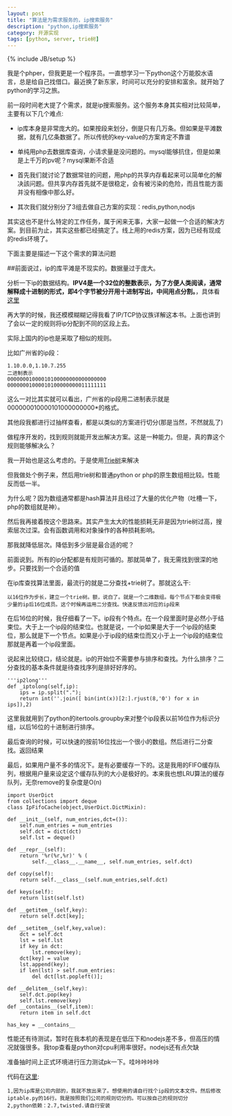 ```yaml
---
layout: post
title: "算法是为需求服务的，ip搜索服务"
description: "python,ip搜索服务"
category: 开源实现
tags: [python, server, trie树]
---
```

{% include JB/setup %}

我是个phper，但我更是一个程序员。一直想学习一下python这个万能胶水语言，总是给自己找借口。最近换了新东家，时间可以充分的安排和富余。就开始了python的学习之旅。

前一段时间老大提了个需求，就是ip搜索服务。这个服务本身其实相对比较简单，主要有以下几个难点:


+ ip库本身是非常庞大的。如果按段来划分，倒是只有几万条。但如果是平滩数据，就有几亿条数据了。所以传统的key-value的方案肯定不靠谱

+ 单纯用php去数据库查询，小请求量是没问题的。mysql能够抗住，但是如果是上千万的pv呢？mysql果断不合适

+ 首先我们就讨论了数据常驻的问题，用php的共享内存看起来可以简单化的解决該问题。但共享内存首先就不是很稳定，会有被污染的危险，而且性能方面并没有相像中那么好。

+ 其次我们就分别分了3组去做自己方案的实现：redis,python,nodjs

其实这也不是什么特定的工作任务，属于闲来无事，大家一起做一个合适的解决方案。到目前为止，其实这些都已经搞定了。线上用的redis方案，因为已经有现成的redis环境了。

下面主要是描述一下这个需求的算法问题

##前面说过，ip的库平滩是不现实的。数据量过于庞大。

分析一下ip的数据结构。**IPV4是一个32位的整数表示，为了方便人类阅读，通常解释成十进制的形式，即4个字节被分开用十进制写出，中间用点分割。**，具体看[这里][1]

再大学的时候，我还模模糊糊记得我看了IP/TCP协议族详解这本书。上面也讲到了会以一定的规则将ip分配到不同的区段上去。

实际上国内的ip也是采取了相似的规则。

比如广州省的ip段：

    1.10.0.0,1.10.7.255
    二进制表示
    00000001000010100000000000000000
    00000001000010100000000011111111

这么一对比其实就可以看出，广州省的ip段用二进制表示就是000000010000101000000000*的格式。

其他段我都进行过抽样查看，都是以类似的方案进行切分(那是当然，不然就乱了)

做程序开发的，找到规则就能开发出解决方案。这是一种能力。但是，真的靠这个规则能够解决么？

我一开始也是这么考虑的。于是使用[Trie树][2]来解决

但我做处个例子来，然后用trie树和普通python or php的原生数组相比较。性能反而低一半。

为什么呢？因为数组通常都是hash算法并且经过了大量的优化产物（吐槽一下，php的数组就是神）。

然后我再接着按这个思路来。其实产生太大的性能损耗无非是因为trie树过高，搜索层次过深。会有函数调用和对象操作的各种损耗影响。

那我就降低层次。降低到多少层是最合适的呢？

前面说到。所有的ip分配都是有规则可循的。那就简单了，我无需找到很深的地步。只要找到一个合适的值

在ip库查找算法里面，最流行的就是二分查找+trie树了。那就这么干:
    
    以16位作为步长，建立一个trie树。额，说白了。就是一个二维数组。每个节点下都会变得极少量的ip后16位成员。这个时候再运用二分查找。快速反馈出对应的ip段来

在后16位的时候，我仔细看了一下。ip段有个特点。在一个段里面时是必然小于结束位。大于上一个ip段的结束位。也就是说，一个ip如果是大于一个ip段的结束位，那么就是下一个节点。如果是小于ip段的结束位而又小于上一个ip段的结束位那就是再着一个ip段里面。

说起来比较绕口，结论就是。ip的开始位不需要参与排序和查找。为什么排序？二分查找的基本条件就是待查找序列是排好好序的。

    '''ip2long'''
    def _iptolong(self,ip):
        ips = ip.split(".");
        return int(''.join([ bin(int(x))[2:].rjust(8,'0') for x in ips]),2)

这里我就用到了python的itertools.groupby来对整个ip段表以前16位作为标识分组，以后16位的十进制进行排序。

最后查询的时候，可以快速的按前16位找出一个很小的数组。然后进行二分查找。返回结果
    



最后，如果用户量不多的情况下。是有必要缓存一下的。这是我用的FIFO缓存队列，根据用户量来设定这个缓存队列的大小是极好的。本来我也想LRU算法的缓存队列，无奈remove的复杂度是O(n)

    import UserDict
    from collections import deque
    class IpFifoCache(object,UserDict.DictMixin):

    def __init__(self, num_entries,dct=()):
        self.num_entries = num_entries
        self.dct = dict(dct)
        self.lst = deque()

    def __repr__(self):
        return '%r(%r,%r)' % (
            self.__class__.__name__, self.num_entries, self.dct)

    def copy(self):
        return self.__class__(self.num_entries,self.dct)

    def keys(self):
        return list(self.lst)

    def __getitem__(self,key):
        return self.dct[key];

    def __setitem__(self,key,value):
        dct = self.dct
        lst = self.lst
        if key in dct:
            lst.remove(key);
        dct[key] = value
        lst.append(key);
        if len(lst) > self.num_entries:
            del dct[lst.popleft()];

    def __delitem__(self,key):
        self.dct.pop(key)
        self.lst.remove(key)
    def __contains__(self,item):
        return item in self.dct

    has_key = __contains__


性能还有待测试，暂时在我本机的表现是在低压下和nodejs差不多，但高压的情况就强很多。我top查看是python对cpu利用率很好。nodejs还有点欠缺

准备抽时间上正式环境进行压力测试pk一下。哇咔咔咔咔

代码在[这里][download]:
    
    1,因为ip库是公司内部的，我就不放出来了。想使用的请自行找个ip段的文本文件。然后修改iptable.py的16行。我是按照我们公司的规则切分的。可以按自己的规则切分
    2,python依赖：2.7,twisted.请自行安装




[1]: http://zh.wikipedia.org/zh/IPv4
[2]: http://zh.wikipedia.org/wiki/Trie
[download]: https://github.com/downloads/SamPeng87/sampeng87.github.com/ip.tar.gz